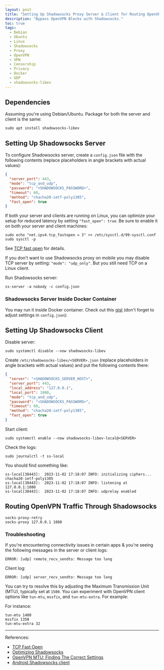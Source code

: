 ```yaml
---
layout: post
title: "Setting Up Shadowsocks Proxy Server & Client for Routing OpenVPN Traffic"
description: "Bypass OpenVPN Blocks with Shadowsocks."
toc: true
tags:
  - Debian
  - Ubuntu
  - Linux
  - Shadowsocks
  - Proxy
  - OpenVPN
  - VPN
  - Censorship
  - Privacy
  - Docker
  - UDP
  - shadowsocks-libev
---
```


## Dependencies

Assuming you're using Debian/Ubuntu. Package for both the server and client is the same:

```shell
sudo apt install shadowsocks-libev
```

## Setting Up Shadowsocks Server

To configure Shadowsocks server, create a `config.json` file with the following contents (replace placeholders in angle brackets with actual values):

```json
{
  "server_port": 443,
  "mode": "tcp_and_udp",
  "password": "<SHADOWSOCKS_PASSWORD>",
  "timeout": 60,
  "method": "chacha20-ietf-poly1305",
  "fast_open": true
}
```

If both your server and clients are running on Linux, you can optimize your setup for reduced latency by setting `"fast_open": true`. Be sure to enable it on both your server and client machines:

```shell
sudo echo "net.ipv4.tcp_fastopen = 3" >> /etc/sysctl.d/99-sysctl.conf
sudo sysctl -p
```

See [TCP fast open](https://github.com/shadowsocks/shadowsocks/wiki/TCP-Fast-Open) for details.

If you don't want to use Shadowsocks proxy on mobile you may disable TCP server by setting: `"mode": "udp_only"`. But you still need TCP on a Linux client.

Run Shadowsocks server:

```shell
ss-server -a nobody -c config.json
```

### Shadowsocks Server Inside Docker Container

You may run it inside Docker container. Check out this [gist](https://gist.github.com/linuxgeek11/d481820174d6a99903a7001f100c653b) (don't forget to adjust settings in `config.json`):

<script src="https://gist.github.com/linuxgeek11/d481820174d6a99903a7001f100c653b.js"></script>

## Setting Up Shadowsocks Client

Disable server:

```shell
sudo systemctl disable --now shadowsocks-libev
```

Create `/etc/shadowsocks-libev/<SERVER>.json` (replace placeholders in angle brackets with actual values) and put the following contents there:

```json
{
  "server": "<SHADOWSOCKS_SERVER_HOST>",
  "server_port": 443,
  "local_address": "127.0.0.1",
  "local_port": 1080,
  "mode": "tcp_and_udp",
  "password": "<SHADOWSOCKS_PASSWORD>",
  "timeout": 60,
  "method": "chacha20-ietf-poly1305",
  "fast_open": true
}
```

Start client:

```shell
sudo systemctl enable --now shadowsocks-libev-local@<SERVER>
```

Check the logs:

```shell
sudo journalctl -t ss-local
```

You should find something like:

```text
ss-local[30443]:  2023-11-02 17:18:07 INFO: initializing ciphers... chacha20-ietf-poly1305
ss-local[30443]:  2023-11-02 17:18:07 INFO: listening at 127.0.0.1:1080
ss-local[30443]:  2023-11-02 17:18:07 INFO: udprelay enabled
```

## Routing OpenVPN Traffic Through Shadowsocks

```text
socks-proxy-retry
socks-proxy 127.0.0.1 1080
```

### Troubleshooting

If you're encountering connectivity issues in certain apps & you're seeing the following messages in the server or client logs:

```text
ERROR: [udp] remote_recv_sendto: Message too long
```

Client log:

```text
ERROR: [udp] server_recv_sendto: Message too long
```

You can try to resolve this by adjusting the Maximum Transmission Unit (MTU), typically set at `1500`. You can experiment with OpenVPN client options like `tun-mtu`, `mssfix`, and `tun-mtu-extra`. For example:

For instance:

```text
tun-mtu 1400
mssfix 1350
tun-mtu-extra 32
```

---

References:

* [TCP Fast Open](https://github.com/shadowsocks/shadowsocks/wiki/TCP-Fast-Open)
* [Optimizing Shadowsocks](https://github.com/shadowsocks/shadowsocks/wiki/Optimizing-Shadowsocks)
* [OpenVPN MTU: Finding The Correct Settings](https://www.thegeekpub.com/271035/openvpn-mtu-finding-the-correct-settings/)
* [Android Shadowsocks client](https://play.google.com/store/apps/details?id=com.github.shadowsocks)
